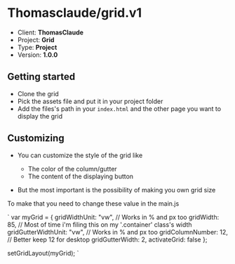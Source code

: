 # Thomasclaude/grid.v1

- Client: __ThomasClaude__
- Project: __Grid__
- Type: __Project__
- Version: __1.0.0__

## Getting started

- Clone the grid
- Pick the assets file and put it in your project folder
- Add the files's path in your `index.html` and the other page you want to display the grid

## Customizing

- You can customize the style of the grid like
  - The color of the column/gutter
  - The content of the displaying button
  
- But the most important is the possibility of making you own grid size

To make that you need to change these value in the main.js

`
var myGrid = {
  gridWidthUnit: "vw", // Works in % and px too 
  gridWidth: 85, // Most of time i'm filing this on my '.container' class's width
  gridGutterWidthUnit: "vw", // Works in % and px too 
  gridColumnNumber: 12, // Better keep 12 for desktop
  gridGutterWidth: 2,
  activateGrid: false
};

setGridLayout(myGrid);
`
